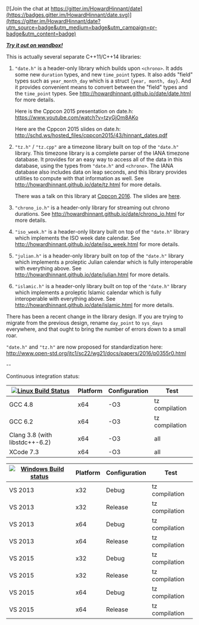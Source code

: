 [![Join the chat at https://gitter.im/HowardHinnant/date](https://badges.gitter.im/HowardHinnant/date.svg)](https://gitter.im/HowardHinnant/date?utm_source=badge&utm_medium=badge&utm_campaign=pr-badge&utm_content=badge)

_**[Try it out on wandbox!](http://melpon.org/wandbox/permlink/lb6FHxHyQ1V9eCLm)**_

This is actually several separate C++11/C++14 libraries:

1.  `"date.h"` is a header-only library which builds upon `<chrono>`.  It adds some new `duration` types, and new `time_point` types.  It also adds "field" types such as `year_month_day` which is a struct `{year, month, day}`.  And it provides convenient means to convert between the "field" types and the `time_point` types.  See http://howardhinnant.github.io/date/date.html for more details.

    Here is the Cppcon 2015 presentation on date.h: https://www.youtube.com/watch?v=tzyGjOm8AKo

    Here are the Cppcon 2015 slides on date.h: http://schd.ws/hosted_files/cppcon2015/43/hinnant_dates.pdf

2. `"tz.h"` / `"tz.cpp"`  are a timezone library built on top of the `"date.h"` library.  This timezone library is a complete parser of the IANA timezone database.  It provides for an easy way to access all of the data in this database, using the types from `"date.h"` and `<chrono>`.  The IANA database also includes data on leap seconds, and this library provides utilities to compute with that information as well.  See http://howardhinnant.github.io/date/tz.html for more details.

    There was a talk on this library at
    [Cppcon 2016](https://cppcon2016.sched.org/event/7nLc/welcome-to-the-time-zone). The slides are [here](http://schd.ws/hosted_files/cppcon2016/0f/Welcome%20To%20The%20Time%20Zone%20-%20Howard%20Hinnant%20-%20CppCon%202016.pdf).

3.  `"chrono_io.h"` is a header-only library for streaming out chrono durations.  See http://howardhinnant.github.io/date/chrono_io.html for more details.

4. `"iso_week.h"` is a header-only library built on top of the `"date.h"` library which implements the ISO week date calendar.  See http://howardhinnant.github.io/date/iso_week.html for more details.

5. `"julian.h"` is a header-only library built on top of the `"date.h"` library which implements a proleptic Julian calendar which is fully interoperable with everything above.  See http://howardhinnant.github.io/date/julian.html for more details.

6. `"islamic.h"` is a header-only library built on top of the `"date.h"` library which implements a proleptic Islamic calendar which is fully interoperable with everything above.  See http://howardhinnant.github.io/date/islamic.html for more details.

There has been a recent change in the library design.  If you are trying to migrate from the previous design, rename `day_point` to `sys_days` everywhere, and that ought to bring the number of errors down to a small roar.

`"date.h"` and `"tz.h"` are now proposed for standardization here:  http://www.open-std.org/jtc1/sc22/wg21/docs/papers/2016/p0355r0.html

--

Continuous integration status:

[![Linux Build Status](https://img.shields.io/travis/HowardHinnant/date/master.svg?style=flat-square&label=Linux%20%26%20OS%20X)](http://travis-ci.org/HowardHinnant/date) | Platform | Configuration | Test
------------------------------ | --- | --- | -----------------
GCC 4.8                        | x64 | -O3 | tz compilation
GCC 6.2                        | x64 | -O3 | tz compilation
Clang 3.8 (with libstdc++-6.2) | x64 | -O3 | all
XCode 7.3                      | x64 | -O3 | all


[![Windows Build status](https://img.shields.io/appveyor/ci/HowardHinnant/date/master.svg?style=flat-square&label=Windows)](https://ci.appveyor.com/project/HowardHinnant/date/branch/master) | Platform | Configuration | Test
------- | --- | ------- | ----------------
VS 2013 | x32 | Debug   | tz compilation
VS 2013 | x32 | Release | tz compilation
VS 2013 | x64 | Debug   | tz compilation
VS 2013 | x64 | Release | tz compilation
VS 2015 | x32 | Debug   | tz compilation
VS 2015 | x32 | Release | tz compilation
VS 2015 | x64 | Debug   | tz compilation
VS 2015 | x64 | Release | tz compilation
